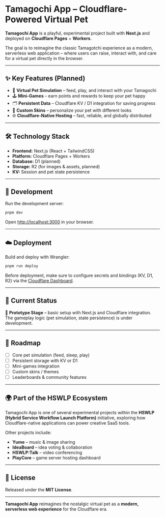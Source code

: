 # Tamagochi App – Cloudflare-Powered Virtual Pet

**Tamagochi App** is a playful, experimental project built with **Next.js** and  
deployed on **Cloudflare Pages** + **Workers**.  

The goal is to reimagine the classic Tamagotchi experience as a modern,  
serverless web application – where users can raise, interact with, and care  
for a virtual pet directly in the browser.

---

## ✨ Key Features (Planned)

- 🐣 **Virtual Pet Simulation** – feed, play, and interact with your Tamagochi  
- 🕹️ **Mini-Games** – earn points and rewards to keep your pet happy  
- 🗂️ **Persistent Data** – Cloudflare KV / D1 integration for saving progress  
- 🎨 **Custom Skins** – personalize your pet with different looks  
- 🌐 **Cloudflare-Native Hosting** – fast, reliable, and globally distributed  

---

## 🛠️ Technology Stack

- **Frontend:** Next.js (React + TailwindCSS)  
- **Platform:** Cloudflare Pages + Workers  
- **Database:** D1 (planned)  
- **Storage:** R2 (for images & assets, planned)  
- **KV:** Session and pet state persistence  

---

## 🚀 Development

Run the development server:

```bash
pnpm dev
````

Open [http://localhost:3000](http://localhost:3000) in your browser.

---

## ☁️ Deployment

Build and deploy with Wrangler:

```bash
pnpm run deploy
```

Before deployment, make sure to configure secrets and bindings (KV, D1, R2)
via the [Cloudflare Dashboard](https://dash.cloudflare.com).

---

## 📅 Current Status

🚧 **Prototype Stage** – basic setup with Next.js and Cloudflare integration.
The gameplay logic (pet simulation, state persistence) is under development.

---

## 📌 Roadmap

* [ ] Core pet simulation (feed, sleep, play)
* [ ] Persistent storage with KV or D1
* [ ] Mini-games integration
* [ ] Custom skins / themes
* [ ] Leaderboards & community features

---

## 🌍 Part of the HSWLP Ecosystem

Tamagochi App is one of several experimental projects within
the **HSWLP (Hybrid Service Workflow Launch Platform)** initiative,
exploring how Cloudflare-native applications can power creative SaaS tools.

Other projects include:

* **Yume** – music & image sharing
* **IdeaBoard** – idea voting & collaboration
* **HSWLP\:Talk** – video conferencing
* **PlayCore** – game server hosting dashboard

---

## 📜 License

Released under the **MIT License**.

---

**Tamagochi App** reimagines the nostalgic virtual pet as a
**modern, serverless web experience** for the Cloudflare era.

